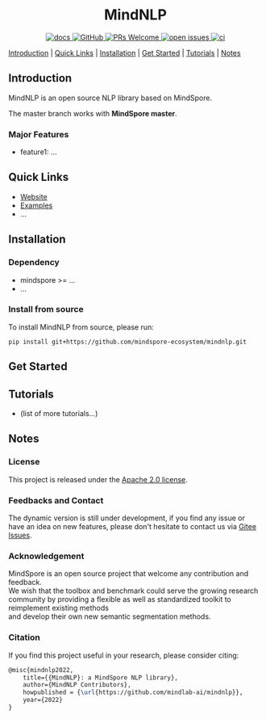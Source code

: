 # <center> MindNLP

<p align="center">
    <a href="https://mindnlp.cqu.ai/en/latest/">
        <img alt="docs" src="https://img.shields.io/badge/docs-latest-blue">
    </a>
    <a href="https://github.com/mindspore-ecosystem/mindnlp/blob/master/LICENSE">
        <img alt="GitHub" src="https://img.shields.io/github/license/mindspore-ecosystem/mindnlp.svg">
    </a>
    <a href="https://github.com/mindspore-ecosystem/mindnlp/pulls">
        <img alt="PRs Welcome" src="https://img.shields.io/badge/PRs-welcome-pink.svg">
    </a>
    <a href="https://github.com/mindspore-ecosystem/mindnlp/issues">
        <img alt="open issues" src="https://img.shields.io/github/issues/mindspore-ecosystem/mindnlp">
    </a>
    <a href="https://github.com/mindspore-ecosystem/mindnlp/actions">
        <img alt="ci" src="https://github.com/mindspore-ecosystem/mindnlp/actions/workflows/ut_test.yaml/badge.svg">
    </a>
</p>

[Introduction](#introduction) |
[Quick Links](#quick-links) |
[Installation](#installation) |
[Get Started](#get-started) |
[Tutorials](#tutorials) |
[Notes](#notes)

## Introduction

MindNLP is an open source NLP library based on MindSpore.

The master branch works with **MindSpore master**.

### Major Features

- feature1: ...

## Quick Links

- [Website](https://mindnlp.cqu.ai/en/latest/)
- [Examples](https://github.com/mindspore-ecosystem/mindnlp/tree/master/examples)
- ...

## Installation

### Dependency

- mindspore >= ...
- ...

### Install from source

To install MindNLP from source, please run:

`pip install git+https://github.com/mindspore-ecosystem/mindnlp.git`

## Get Started

## Tutorials

- (list of more tutorials...)

## Notes

### License

This project is released under the [Apache 2.0 license](LICENSE).

### Feedbacks and Contact

The dynamic version is still under development, if you find any issue or have an idea on new features, please don't hesitate to contact us via [Gitee Issues](https://gitee.com/mindspore/text/issues).

### Acknowledgement

MindSpore is an open source project that welcome any contribution and feedback.  
We wish that the toolbox and benchmark could serve the growing research  
community by providing a flexible as well as standardized toolkit to reimplement existing methods  
and develop their own new semantic segmentation methods.

### Citation

If you find this project useful in your research, please consider citing:

```latex
@misc{mindnlp2022,
    title={{MindNLP}: a MindSpore NLP library},
    author={MindNLP Contributors},
    howpublished = {\url{https://github.com/mindlab-ai/mindnlp}},
    year={2022}
}
```
